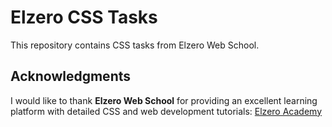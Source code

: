 # Elzero CSS Tasks

This repository contains CSS tasks from Elzero Web School.

## Acknowledgments
I would like to thank **Elzero Web School** for providing an excellent learning platform with detailed CSS and web development tutorials: [Elzero Academy](https://elzero.org/study/css-2021-study-plan/)
